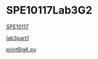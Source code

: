 # SPE10117Lab3G2

[SPE10117](http://personal.cityu.edu.hk/dcywchan/2021SemASPE10117/)

[lab3part1]('lab3part1.md'.txt)

[printBigK.py](printBigK.py)
